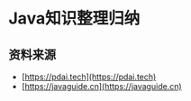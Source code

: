 # Java知识整理归纳
## 资料来源
* [https://pdai.tech](https://pdai.tech)
* [https://javaguide.cn](https://javaguide.cn)